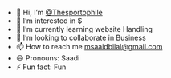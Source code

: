 - 👋 Hi, I’m [@Thesportophile](https://thesportophile.com/)
- 👀 I’m interested in $
- 🌱 I’m currently learning website Handling
- 💞️ I’m looking to collaborate in Business
- 📫 How to reach me msaaidbilal@gmail.com
- 😄 Pronouns: Saadi
- ⚡ Fun fact: Fun

<!---
Thesportophile/Thesportophile is a ✨ special ✨ repository because its `README.md` (this file) appears on your GitHub profile.
You can click the Preview link to take a look at your changes.
--->
